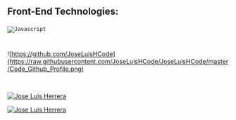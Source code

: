 ## Front-End Technologies:
<code><img height="40" src="https://res.cloudinary.com/dsbj32b8r/image/upload/v1676416506/pngegg_3_ccg6z7.png" alt="Javascript"/></code>

#
![https://github.com/JoseLuisHCode](https://raw.githubusercontent.com/JoseLuisHCode/JoseLuisHCode/master/Code_Github_Profile.png)

<br>

<a href="https://github.com/JoseLuisHCode/JoseLuisHCode"><img alt="Jose Luis Herrera" src="https://github-readme-stats.vercel.app/api?username=JoseLuisHCode&show_icons=true&count_private=true&theme=merko&hide_border=true&bg_color=0D1117" /></a>

<a href="https://JoseLuisHCode.github.io/"><img alt="Jose Luis Herrera" src="https://github-readme-stats.vercel.app/api/top-langs/?username=JoseLuisHCode&show_count=8&count_private=true&layout=compact&theme=react&hide_border=true&bg_color=0D1117" /></a>
